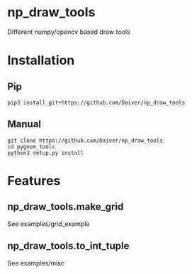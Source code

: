 # np_draw_tools
Different numpy/opencv based draw tools


# Installation

## Pip

```
pip3 install git+https://github.com/Daiver/np_draw_tools
```

## Manual
```
git clone https://github.com/Daiver/np_draw_tools
cd pygeom_tools
python3 setup.py install
```

# Features

## np_draw_tools.make_grid

See examples/grid_example

## np_draw_tools.to_int_tuple

See examples/misc
